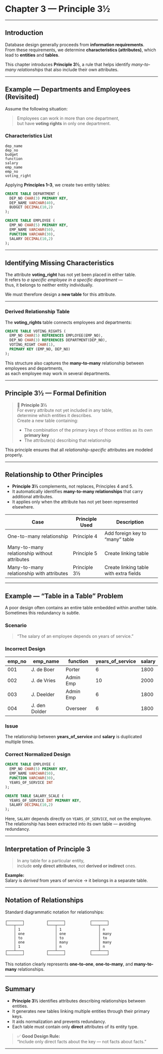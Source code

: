 # Chapter 3 — Principle 3½

---

## Introduction

Database design generally proceeds from **information requirements**.  
From these requirements, we determine **characteristics (attributes)**, which lead to **entities** and **tables**.  

This chapter introduces **Principle 3½**, a rule that helps identify *many-to-many relationships* that also include their own attributes.

---

## Example — Departments and Employees (Revisited)

Assume the following situation:

> Employees can work in more than one department,  
> but have **voting rights** in only one department.

### Characteristics List

```
dep_name  
dep_no  
budget  
function  
salary  
emp_name  
emp_no  
voting_right
```

Applying **Principles 1–3**, we create two entity tables:

```sql
CREATE TABLE DEPARTMENT (
  DEP_NO CHAR(3) PRIMARY KEY,
  DEP_NAME VARCHAR(40),
  BUDGET DECIMAL(10,2)
);

CREATE TABLE EMPLOYEE (
  EMP_NO CHAR(5) PRIMARY KEY,
  EMP_NAME VARCHAR(50),
  FUNCTION VARCHAR(30),
  SALARY DECIMAL(10,2)
);
```

---

## Identifying Missing Characteristics

The attribute **voting_right** has not yet been placed in either table.  
It refers to *a specific employee in a specific department* —  
thus, it belongs to neither entity individually.

We must therefore design a **new table** for this attribute.

---

### Derived Relationship Table

The **voting_rights** table connects employees and departments:

```sql
CREATE TABLE VOTING_RIGHTS (
  EMP_NO CHAR(5) REFERENCES EMPLOYEE(EMP_NO),
  DEP_NO CHAR(3) REFERENCES DEPARTMENT(DEP_NO),
  VOTING_RIGHT CHAR(1),
  PRIMARY KEY (EMP_NO, DEP_NO)
);
```

This structure also captures the **many-to-many** relationship between employees and departments,  
as each employee may work in several departments.

---

## Principle 3½ — Formal Definition

> 🧩 **Principle 3½**  
> For every attribute not yet included in any table,  
> determine which entities it describes.  
> Create a new table containing:
> - The combination of the primary keys of those entities as its own **primary key**  
> - The attribute(s) describing that relationship

This principle ensures that all *relationship-specific* attributes are modeled properly.

---

## Relationship to Other Principles

- **Principle 3½** complements, not replaces, Principles 4 and 5.  
- It automatically identifies **many-to-many relationships** that carry additional attributes.  
- It applies only when the attribute has not yet been represented elsewhere.  

| Case | Principle Used | Description |
|------|----------------|--------------|
| One-to-many relationship | Principle 4 | Add foreign key to “many” table |
| Many-to-many relationship without attributes | Principle 5 | Create linking table |
| Many-to-many relationship with attributes | Principle 3½ | Create linking table with extra fields |

---

## Example — “Table in a Table” Problem

A poor design often contains an entire table embedded within another table.  
Sometimes this redundancy is subtle.

### Scenario

> “The salary of an employee depends on years of service.”

### Incorrect Design

| emp_no | emp_name | function | years_of_service | salary |
|--------|-----------|-----------|------------------|--------|
| 001 | J. de Boer | Porter | 6 | 1800 |
| 002 | J. de Vries | Admin Emp | 10 | 2000 |
| 003 | J. Deelder | Admin Emp | 6 | 1800 |
| 004 | J. den Dolder | Overseer | 6 | 1800 |

### Issue

The relationship between **years_of_service** and **salary** is duplicated multiple times.

### Correct Normalized Design

```sql
CREATE TABLE EMPLOYEE (
  EMP_NO CHAR(5) PRIMARY KEY,
  EMP_NAME VARCHAR(50),
  FUNCTION VARCHAR(30),
  YEARS_OF_SERVICE INT
);

CREATE TABLE SALARY_SCALE (
  YEARS_OF_SERVICE INT PRIMARY KEY,
  SALARY DECIMAL(10,2)
);
```

Here, `SALARY` depends directly on `YEARS_OF_SERVICE`, not on the employee.  
The relationship has been extracted into its own table — avoiding redundancy.

---

## Interpretation of Principle 3

> In any table for a particular entity,  
> include **only direct attributes**, not **derived or indirect** ones.

**Example:**  
Salary is *derived* from years of service → it belongs in a separate table.

---

## Notation of Relationships

Standard diagrammatic notation for relationships:

```
┌───────┐          ┌───────┐           ┌───────┐
└───┬───┘          └───┬───┘           └───┬───┘
    │ 1                │ 1                 │ n
    │ one              │ one               │ many
    │ to               │ to                │ to
    │ one              │ many              │ many
    │ 1                │ n                 │ n
┌───┴───┐          ┌───┴───┐           ┌───┴───┐
└───────┘          └───────┘           └───────┘
```

This notation clearly represents **one-to-one**, **one-to-many**, and **many-to-many** relationships.

---

## Summary

- **Principle 3½** identifies attributes describing relationships between entities.  
- It generates new tables linking multiple entities through their primary keys.  
- It aids normalization and prevents redundancy.  
- Each table must contain only **direct** attributes of its entity type.

> ✅ **Good Design Rule:**  
> “Include only direct facts about the key — not facts about facts.”

---
